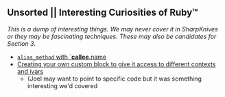 ## Unsorted || Interesting Curiosities of Ruby™️

_This is a dump of interesting things. We may never cover it in SharpKnives or they may be fascinating techniques. These may also be candidates for Section 3_.


* [`alias_method` with `__callee__.name](https://github.com/joeldrapper/phlex/pull/50/files)
* [Creating your own custom block to give it access to different contexts and ivars](https://github.com/joeldrapper/phlex)
  * (Joel may want to point to specific code but it was something interesting we'd covered

